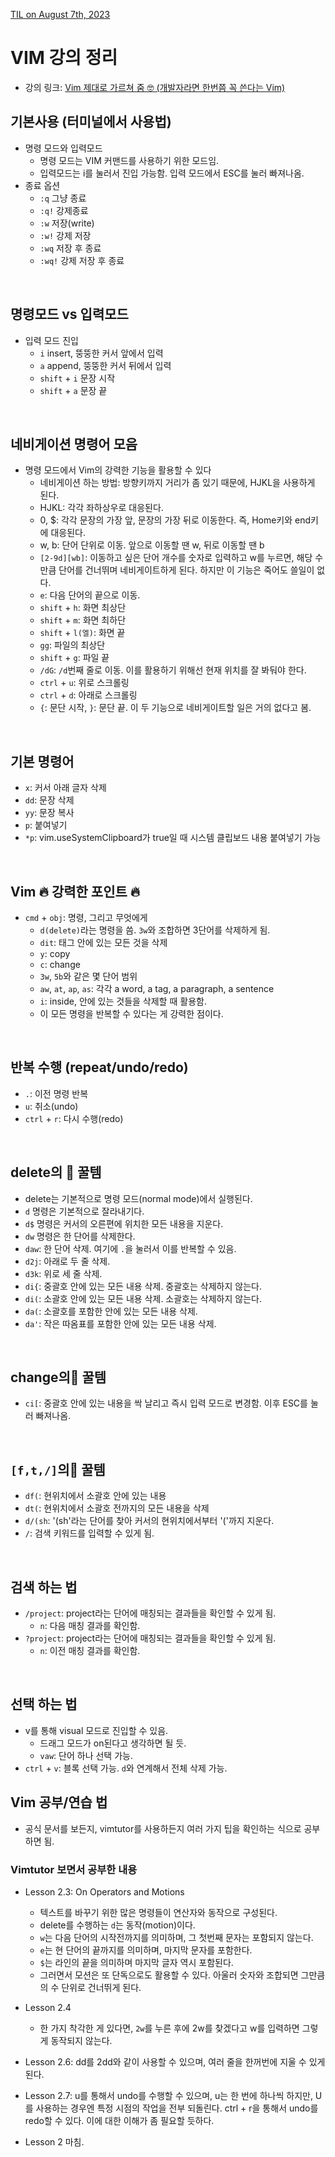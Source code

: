 [TIL on August 7th, 2023](/TIL/2023/08/08-07-2023.md)
# **VIM 강의 정리**
* 강의 링크: [Vim 제대로 가르쳐 줌 🤓 (개발자라면 한번쯤 꼭 쓴다는 Vim)](https://youtu.be/cY0JxzENBJg)

## 기본사용 (터미널에서 사용법)
* 명령 모드와 입력모드
  - 명령 모드는 VIM 커맨드를 사용하기 위한 모드임. 
  - 입력모드는 i를 눌러서 진입 가능함. 입력 모드에서 ESC를 눌러 빠져나옴.
* 종료 옵션
  - `:q` 그냥 종료
  - `:q!` 강제종료
  - `:w` 저장(write)
  - `:w!` 강제 저장
  - `:wq` 저장 후 종료
  - `:wq!` 강제 저장 후 종료

<br>

## 명령모드 vs 입력모드 
* 입력 모드 진입
  - `i` insert, 뚱뚱한 커서 앞에서 입력
  - `a` append, 뚱뚱한 커서 뒤에서 입력
  - `shift` + `i` 문장 시작
  - `shift` + `a` 문장 끝 

<br>

## 네비게이션 명령어 모음
* 명령 모드에서 Vim의 강력한 기능을 활용할 수 있다
  - 네비게이션 하는 방법: 방향키까지 거리가 좀 있기 때문에, HJKL을 사용하게 된다.
  - HJKL: 각각 좌하상우로 대응된다.
  - 0, $: 각각 문장의 가장 앞, 문장의 가장 뒤로 이동한다. 즉, Home키와 end키에 대응된다.
  - w, b: 단어 단위로 이동. 앞으로 이동할 땐 w, 뒤로 이동할 땐 b
  - `[2-9d][wb]`: 이동하고 싶은 단어 개수를 숫자로 입력하고 w를 누르면, 해당 수만큼 단어를 건너뛰며 네비게이트하게 된다. 하지만 이 기능은 죽어도 쓸일이 없다.
  - `e`: 다음 단어의 끝으로 이동. 
  - `shift` + `h`: 화면 최상단
  - `shift` + `m`: 화면 최하단
  - `shift` + `l(엘)`: 화면 끝
  - `gg`: 파일의 최상단
  - `shift` + `g`: 파일 끝
  - `/dG`: `/d`번째 줄로 이동. 이를 활용하기 위해선 현재 위치를 잘 봐둬야 한다.
  - `ctrl` + `u`: 위로 스크롤링
  - `ctrl` + `d`: 아래로 스크롤링
  - `{`: 문단 시작, `}`: 문단 끝. 이 두 기능으로 네비게이트할 일은 거의 없다고 봄.

<br>

## 기본 명령어
* `x`: 커서 아래 글자 삭제
* `dd`: 문장 삭제
* `yy`: 문장 복사
* `p`: 붙여넣기
* `*p`: vim.useSystemClipboard가 true일 때 시스템 클립보드 내용 붙여넣기 가능

<br>

## Vim 🔥 강력한 포인트 🔥 
* `cmd` + `obj`: 명령, 그리고 무엇에게
  - `d(delete)`라는 명령을 씀. `3w`와 조합하면 3단어를 삭제하게 됨.
  - `dit`: 태그 안에 있는 모든 것을 삭제
  - `y`: copy
  - `c`: change
  - `3w`, `5b`와 같은 몇 단어 범위
  - `aw`, `at`, `ap`, `as`: 각각 a word, a tag, a paragraph, a sentence
  - `i`: inside, 안에 있는 것들을 삭제할 때 활용함.
  - 이 모든 명령을 반복할 수 있다는 게 강력한 점이다.

<br>

## 반복 수행 (repeat/undo/redo)
* `.`: 이전 명령 반복
* `u`: 취소(undo)
* `ctrl` + `r`: 다시 수행(redo)

<br>

## delete의 🍯 꿀템
* delete는 기본적으로 명령 모드(normal mode)에서 실행된다.
* `d` 명령은 기본적으로 잘라내기다.
* `d$` 명령은 커서의 오른편에 위치한 모든 내용을 지운다.
* `dw` 명령은 한 단어를 삭제한다.
* `daw`: 한 단어 삭제. 여기에 `.`을 눌러서 이를 반복할 수 있음.
* `d2j`: 아래로 두 줄 삭제.
* `d3k`: 위로 세 줄 삭제.
* `di{`: 중괄호 안에 있는 모든 내용 삭제. 중괄호는 삭제하지 않는다.
* `di(`: 소괄호 안에 있는 모든 내용 삭제. 소괄호는 삭제하지 않는다.
* `da(`: 소괄호를 포함한 안에 있는 모든 내용 삭제.
* `da'`: 작은 따옴표를 포함한 안에 있는 모든 내용 삭제.

<br>

## change의🍯 꿀템
* `ci[`: 중괄호 안에 있는 내용을 싹 날리고 즉시 입력 모드로 변경함. 이후 ESC를 눌러 빠져나옴.

<br>

## `[f,t,/]`의🍯 꿀템 
* `df(`: 현위치에서 소괄호 안에 있는 내용 
* `dt(`: 현위치에서 소괄호 전까지의 모든 내용을 삭제
* `d/(sh`: '(sh'라는 단어를 찾아 커서의 현위치에서부터 '('까지 지운다. 
* `/`: 검색 키워드를 입력할 수 있게 됨.

<br>

## 검색 하는 법
* `/project`: project라는 단어에 매칭되는 결과들을 확인할 수 있게 됨.
  - `n`: 다음 매칭 결과를 확인함.
* `?project`: project라는 단어에 매칭되는 결과들을 확인할 수 있게 됨.
  - `n`: 이전 매칭 결과를 확인함.

<br>

## 선택 하는 법
* v를 통해 visual 모드로 진입할 수 있음.
  - 드래그 모드가 on된다고 생각하면 될 듯.
  - `vaw`: 단어 하나 선택 가능.
* `ctrl` + `v`: 블록 선택 가능. `d`와 연계해서 전체 삭제 가능.


## Vim 공부/연습 법
* 공식 문서를 보든지, vimtutor를 사용하든지 여러 가지 팁을 확인하는 식으로 공부하면 됨.

### Vimtutor 보면서 공부한 내용
* Lesson 2.3: On Operators and Motions
  * 텍스트를 바꾸기 위한 많은 명령들이 연산자와 동작으로 구성된다.
  * delete를 수행하는 `d`는 동작(motion)이다.
  * `w`는 다음 단어의 시작전까지를 의미하며, 그 첫번째 문자는 포함되지 않는다.
  * `e`는 현 단어의 끝까지를 의미하며, 마지막 문자를 포함한다.
  * `$`는 라인의 끝을 의미하며 마지막 글자 역시 포함된다.
  * 그러면서 모션은 또 단독으로도 활용할 수 있다. 아울러 숫자와 조합되면 그만큼의 수 단위로 건너뛰게 된다.
* Lesson 2.4
  * 한 가지 착각한 게 있다면, `2w`를 누른 후에 2w를 찾겠다고 w를 입력하면 그렇게 동작되지 않는다.

* Lesson 2.6: dd를 2dd와 같이 사용할 수 있으며, 여러 줄을 한꺼번에 지울 수 있게 된다.
* Lesson 2.7: u를 통해서 undo를 수행할 수 있으며, u는 한 번에 하나씩 하지만, U를 사용하는 경우엔 특정 시점의 작업을 전부 되돌린다. ctrl + r을 통해서 undo를 redo할 수 있다. 이에 대한 이해가 좀 필요할 듯하다.
* Lesson 2 마침.
